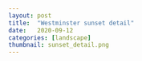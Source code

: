 ```yaml
---
layout: post
title:  "Westminster sunset detail"
date:   2020-09-12
categories: [landscape]
thumbnail: sunset_detail.png
---
```


<img src="{{ '/img/sunset_detail.png' | relative_url }}" alt="">



